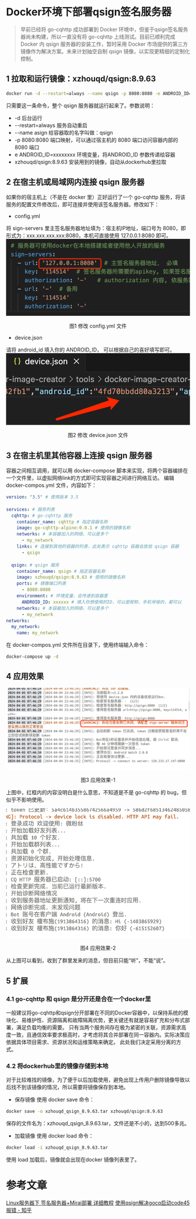 # Docker环境下部署qsign签名服务器
>早前已经将 go-cqhttp 成功部署到 Docker 环境中，但鉴于qsign签名服务器尚未构建，所以一直没有将 go-cqhttp 上线测试。目前已顺利完成 Docker 内 qsign 服务器的安装工作，暂时采用 Docker 市场提供的第三方镜像作为解决方案。未来计划抽空自制 qsign 镜像，以实现更精细的定制化控制。
## 1 拉取和运行镜像：xzhouqd/qsign:8.9.63
```bash
docker run -d --restart=always --name qsign -p 8080:8080 -e ANDROID_ID=xxxxxxx xzhouqd/qsign:8.9.63
```
只需要这一条命令，整个 qsign 服务器就运行起来了。参数说明：

- -d 后台运行
- --restart=always 服务自动重启
- --name asign 给容器取的名字叫做：qsign
- -p 8080:8080 端口映射，可以通过宿主机的 8080 端口访问容器内部的 8080 端口
- e ANDROID_ID=xxxxxxxx  环境变量，将ANDROID_ID 参数传递给容器
- xzhouqd/qsign:8.9.63 安装用到的镜像，自动从dockerhub里拉取

## 2 在宿主机或局域网内连接 qsign 服务器
如果你的宿主机上（不是在 docker 里）正好运行了一个 go-cqhttp 服务，将该服务的配置文件修改后，即可连接并使用该签名服务器。修改如下：

- config.yml

将 sign-servers 里主签名服务器地址填为：宿主机IP地址，端口号为 8080，即形式为：xxx.xxx.xxx.xxx:8080，本机可直接使用 127.0.0.1:8080 即可。
![图1  修改 config.yml 文件](_static/Docker环境下部署qsign签名服务器-01.png)
<center>图1  修改 config.yml 文件</center>

- device.json

请将 android_id 填入你的 ANDROID_ID， 可以根据自己的喜好填写即可。
![图2  修改 device.json 文件](_static/Docker环境下部署qsign签名服务器-02.png)
<center>图2  修改 device.json 文件</center>

## 3 在宿主机里其他容器上连接 qsign 服务器
容器之间相互调用，就可以用 docker-compose 脚本来实现，将两个容器编排在一个文件里，以虚拟网络link的方式即可实现容器之间进行网络互访。
编辑 docker-compos.yml 文件，内容如下：
```yml
version: "3.5" # 使用版本 3.5

services: # 服务列表
  cqhttp: # go-cqhttp 服务
    container_name: cqhttp # 指定容器名称
    image: go-cqhttp-alpine:0.0.1 # 使用的镜像名称
    networks: # 本容器加入的网络，可以是多个
      - my_network
    links: # 连接到其他的容器的列表，此处表示 cqhttp 容器会放翁 qsign 容器
      - qsign

  qsign: # qsign 服务
    container_name: qsign # 指定容器名称
    image: xzhouqd/qsign:8.9.63 # 使用的镜像名称
    ports: # 镜像端口列表
      - 8080:8080
    environment: # 环境变量，会传递到容器里
      ANDROID_ID: xxxxxx # 填入你想使用的ID，可以是昵称、手机号啥的，都可以
    networks: # 本容器加入的网络，可以是多个
      - my_network
networks:
  my_network:
    name: my_network
 ```
 在 docker-compos.yml 文件所在目录下，使用终端输入命令：
 ```bash
 docker-compose up -d
 ```
## 4 应用效果
![图3  应用效果-1](_static/Docker环境下部署qsign签名服务器-03.png)
<center>图3  应用效果-1</center>

上图中，红框内的内容没明白是什么意思，不知道是不是 go-cqhttp 的 bug，但似乎不影响使用。

![图4  应用效果-2](_static/Docker环境下部署qsign签名服务器-04.png)
<center>图4  应用效果-2</center>

从上图可以看到，收到了群里发来的消息，但目前只能“听”，不能“说”。



## 5 扩展
### 4.1 go-cqhttp 和 qsign 是分开还是合在一个docker里
一般建议将go-cqhttp和qsign分开部署在不同的Docker容器中，以保持系统的模块化、易维护性、资源隔离和故障隔离优势，更关键还有就是容易扩充和分布式部署，满足负载均衡的需要。
只有当两个服务间存在极为紧密的关联，资源需求高度一致，且通信效率要求极高时，才考虑将其合并部署在同一容器内。实际决策应依据具体项目需求、资源状况和运维策略来确定。
此处我们决定采用分离的方式。
### 4.2 将dockerhub里的镜像存储到本地
对于比较难找的镜像，为了便于以后加载使用，避免出现上传用户删除镜像导致以后找不到该镜像的情况，所以需要将镜像保存到本地。
- 保存镜像
使用 docker save 命令：
```bash
docker save -o xzhouqd_qsign_8.9.63.tar xzhouqd/qsign:8.9.63
```
保存的文件名为：xzhouqd_qsign_8.9.63.tar，文件还是不小的，达到500多兆。
- 加载镜像
使用 docker load 命令：
```bash
docker load -i xzhouqd_qsign_8.9.63.tar
```
使用 load 加载后，镜像就会出现在docker 镜像列表里了。

# 参考文章
[Linux服务器下 签名服务器+Mirai部署 详细教程](https://zhuanlan.zhihu.com/p/652785933)
[使用qsign解决gocq启动code45报错 - 知乎](https://zhuanlan.zhihu.com/p/648839865?utm_id=0)






